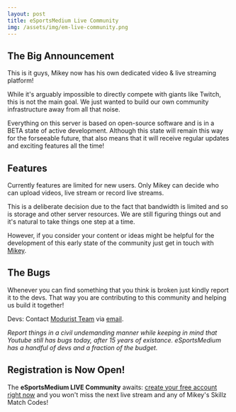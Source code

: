 ```yaml
---
layout: post
title: eSportsMedium Live Community
img: /assets/img/em-live-community.png
---
```



## The Big Announcement

This is it guys, Mikey now has his own dedicated video & live streaming platform!

While it's arguably impossible to directly compete with giants like Twitch, this is not the main goal. We just wanted to build our own community infrastructure away from all that noise.

Everything on this server is based on open-source software and is in a BETA state of active development. Although this state will remain this way for the forseeable future, that also means that it will receive regular updates and exciting features all the time!

## Features

Currently features are limited for new users. Only Mikey can decide who can upload videos, live stream or record live streams. 

This is a deliberate decision due to the fact that bandwidth is limited and so is storage and other server resources. We are still figuring things out and it's natural to take things one step at a time.

However, if you consider your content or ideas might be helpful for the development of this early state of the community just get in touch with <a href="mailto:mikey@esportsmedium.com">Mikey</a>.

## The Bugs

Whenever you can find something that you think is broken just kindly report it to the devs. That way you are contributing to this community and helping us build it together!

Devs: Contact <a href="https://modurist.com">Modurist Team</a> via <a href="mailto:design@modurist.com">email</a>.

*Report things in a civil undemanding manner while keeping in mind that Youtube still has bugs today, after 15 years of existance. eSportsMedium has a handful of devs and a fraction of the budget.*

## Registration is Now Open!

The **eSportsMedium LIVE Community** awaits: <a href="https://esportsmedium.com/">create your free account right now</a> and you won't miss the next live stream and any of Mikey's Skillz Match Codes!



